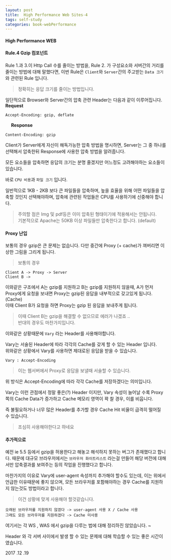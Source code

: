 ```yaml
---
layout: post
title:  High Performance Web Sites-4
tags: self-study
categories: book-webPerformance
---
```


#### High Performance WEB    

#### Rule.4 Gzip 컴포넌트     

Rule 1.과 3.이 Http Call 수를 줄이는 방법을, Rule 2. 가 구성요소와 서버간의 거리를 줄이는 방법에 대해 말했다면, 이번 Rule은 `Client`와 `Server`간의 주고받는 `Data 크기`와 관련된 Rule 입니다.    

> 정확히는 응답 크기를 줄이는 방법입니다. 

일단적으로 Browser와 Server간의 압축 관련 Header는 다음과 같이 이루어집니다.   
**Request**

	Accept-Encoding: gzip, deflate
　 
**Response**

	Content-Encoding: gzip

Client가 Server에게 자신이 해독가능한 압축 방법을 명시하면, Server는 그 중 하나를 선택해서 압축한뒤 Response에 사용한 압축 방법을 알려줍니다.   

모든 요소들을 압축하면 응답의 크기는 분명 줄겠지만 어느정도 고려해야하는 요소들이 있습니다.  

바로 `CPU 비용`과 `파일 크기` 입니다.    

일반적으로 1KB - 2KB 보다 큰 파일들을 압축하며, 높을 효율을 위해 어떤 파일들을 압축할 것인지 선택해야하며, 압축에 관련된 작업들은 CPU를 사용하기에 신중해야 합니다.   
 
> 주의할 점은 Img 및 pdf등은 이미 압축된 형태이기에 적용해서는 안됩니다.   
> 기본적으로 Apache는 50KB 이상 파일들만 압축한다고 합니다. (default)   

#### Proxy 난입    

보통의 경우 gzip은 큰 문제는 없습니다. 다만 중간에 Proxy (+ cache)가 껴버리면 이상한 그림을 그리게 됩니다.    


> 보통의 경우    

	Client A -> Proxy -> Server   
	Client B -> 

이와같은 구조에서 A는 gzip를 지원하고 B는 gzip를 지원하지 않을때, A가 먼저 Proxy에게 요청을 보내면 Proxy는 gzip된 응답을 내부적으로 갖고있게 됩니다. (Cache)   
이때 Client B가 요청을 하면 Proxy는 gzip 된 응답을 보내주게 됩니다.  

> 이때 Client B는 gzip을 해결할 수 없으므로 에러가 나겠죠 ..   
> 반대의 경우도 마찬가지입니다.   

이와같은 상황때문에 `Vary` 라는 Header를 사용해야합니다.  

Vary는 서술된 Header에 따라 각각의 Cache를 갖게 할 수 있는 Header 입니다.   
위와같은 상황에서 Vary를 사용하면 제대로된 응답을 받을 수 있습니다.  

	Vary : Accept-Encoding

> 이는 웹서버에서 Proxy로 응답을 보낼때 서술할 수 있습니다.

위 방식은 Accept-Encoding에 따라 각각 Cache를 저장하겠다는 의미입니다.

Vary는 이런 관점에서 정말 좋은(?) Header 이지만, Vary 속성이 늘어날 수록 Proxy 쪽의 Cache Data가 증가하고 Cache 메모리 영역이 꽉 찰 경우, 이를 비웁니다.

즉 불필요하거나 너무 많은 Header를 추가할 경우 Cache Hit  비율이 급격히 떨어질 수 있습니다. 

> 조심히 사용해야한다고 하네요  

#### 추가적으로   

예전  ie 5.5 등에서 gzip을 허용한다고 해놓고 해석하지 못하는 버그가 존재했다고 합니다.
때문에 대규모 브라우저에서는 `브라우저 화이트리스트` 라는걸 만들어 해당 버전에 대해서만 압축결과를 보여주는 등의 작업을 진행했다고 합니다.  

마찬가지의 이유로 Vary에 user-agent 속성까지 추가해야 할수도 있는데, 이는 위에서 언급한 이유때문에 좋지 않으며, 모든 브라우저를 포함해야하는 경우 Cache를 지원하지 않는것도 방법이라고 합니다.  

> 이건 상황에 맞게 사용해야 할것같습니다.   

	오래된 브라우저를 지원하지 않겠다 -> user-agent 사용 X / Cache 사용
	그래도 모든 브라우저를 지원하겠다 -> Cache 미사용

여기서는 각 WS , WAS 에서 gzip을 다루는 법에 대해 정리하진 않았습니다. ~ 


Header 와 각 서버 사이에서 발생 할 수 있는 문제에 대해 학습할 수 있는 좋은 시간이였습니다. 

2017 .12 .19
